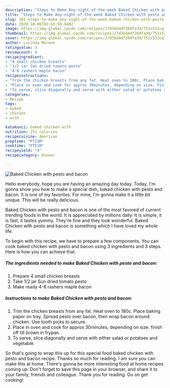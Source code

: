 ```yaml
---
description: "Steps to Make Any-night-of-the-week Baked Chicken with pesto and bacon"
title: "Steps to Make Any-night-of-the-week Baked Chicken with pesto and bacon"
slug: 101-steps-to-make-any-night-of-the-week-baked-chicken-with-pesto-and-bacon
date: 2020-10-06T03:43:59.648Z
image: https://img-global.cpcdn.com/recipes/27d3bd4df269fa39/751x532cq70/baked-chicken-with-pesto-and-bacon-recipe-main-photo.jpg
thumbnail: https://img-global.cpcdn.com/recipes/27d3bd4df269fa39/751x532cq70/baked-chicken-with-pesto-and-bacon-recipe-main-photo.jpg
cover: https://img-global.cpcdn.com/recipes/27d3bd4df269fa39/751x532cq70/baked-chicken-with-pesto-and-bacon-recipe-main-photo.jpg
author: Lucinda Moreno
ratingvalue: 3
reviewcount: 4
recipeingredient:
- "4 small chicken breasts"
- "1/2 jar Sun dried tomato pesto"
- "4-8 rashers maple bacon"
recipeinstructions:
- "Trim the chicken breasts from any fat. Heat oven to 180c. Place baking paper on tray. Spread pesto over bacon, then wrap bacon around chicken. Use tooth picks to secure."
- "Place in oven and cook for approx 30minutes, depending on size. finish off till brown in frypan."
- "To serve, slice diagonally and serve with either salad or potatoes and vegetable."
categories:
- Recipe
tags:
- baked
- chicken
- with

katakunci: baked chicken with 
nutrition: 251 calories
recipecuisine: American
preptime: "PT23M"
cooktime: "PT51M"
recipeyield: "4"
recipecategory: Dinner

---
```



![Baked Chicken with pesto and bacon](https://img-global.cpcdn.com/recipes/27d3bd4df269fa39/751x532cq70/baked-chicken-with-pesto-and-bacon-recipe-main-photo.jpg)

Hello everybody, hope you are having an amazing day today. Today, I'm gonna show you how to make a special dish, baked chicken with pesto and bacon. It is one of my favorites. For mine, I'm gonna make it a little bit unique. This will be really delicious.



Baked Chicken with pesto and bacon is one of the most favored of current trending foods in the world. It is appreciated by millions daily. It is simple, it is fast, it tastes yummy. They're fine and they look wonderful. Baked Chicken with pesto and bacon is something which I have loved my whole life.


To begin with this recipe, we have to prepare a few components. You can cook baked chicken with pesto and bacon using 3 ingredients and 3 steps. Here is how you can achieve that.

<!--inarticleads1-->

##### The ingredients needed to make Baked Chicken with pesto and bacon:

1. Prepare 4 small chicken breasts
1. Take 1/2 jar Sun dried tomato pesto
1. Make ready 4-8 rashers maple bacon




<!--inarticleads2-->

##### Instructions to make Baked Chicken with pesto and bacon:

1. Trim the chicken breasts from any fat. Heat oven to 180c. Place baking paper on tray. Spread pesto over bacon, then wrap bacon around chicken. Use tooth picks to secure.
1. Place in oven and cook for approx 30minutes, depending on size. finish off till brown in frypan.
1. To serve, slice diagonally and serve with either salad or potatoes and vegetable.




So that's going to wrap this up for this special food baked chicken with pesto and bacon recipe. Thanks so much for reading. I am sure you can make this at home. There's gonna be more interesting food at home recipes coming up. Don't forget to save this page in your browser, and share it to your family, friends and colleague. Thank you for reading. Go on get cooking!
